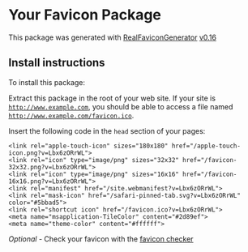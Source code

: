 # Your Favicon Package

This package was generated with [RealFaviconGenerator](https://realfavicongenerator.net/) [v0.16](https://realfavicongenerator.net/change_log#v0.16)

## Install instructions

To install this package:

Extract this package in the root of your web site. If your site is <code>http://www.example.com</code>, you should be able to access a file named <code>http://www.example.com/favicon.ico</code>.

Insert the following code in the `head` section of your pages:

    <link rel="apple-touch-icon" sizes="180x180" href="/apple-touch-icon.png?v=Lbx6zORrWL">
    <link rel="icon" type="image/png" sizes="32x32" href="/favicon-32x32.png?v=Lbx6zORrWL">
    <link rel="icon" type="image/png" sizes="16x16" href="/favicon-16x16.png?v=Lbx6zORrWL">
    <link rel="manifest" href="/site.webmanifest?v=Lbx6zORrWL">
    <link rel="mask-icon" href="/safari-pinned-tab.svg?v=Lbx6zORrWL" color="#5bbad5">
    <link rel="shortcut icon" href="/favicon.ico?v=Lbx6zORrWL">
    <meta name="msapplication-TileColor" content="#2d89ef">
    <meta name="theme-color" content="#ffffff">

*Optional* - Check your favicon with the [favicon checker](https://realfavicongenerator.net/favicon_checker)
